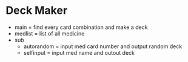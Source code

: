 # Deck Maker
- main = find every card combination and make a deck
- medlist = list of all medicine
- sub
	- autorandom = input med card number and output random deck
	- selfinput = input med name and outout deck
